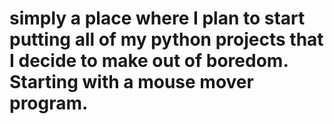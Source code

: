 # simply a place where I plan to start putting all of my python projects that I decide to make out of boredom.  Starting with a mouse mover program.
